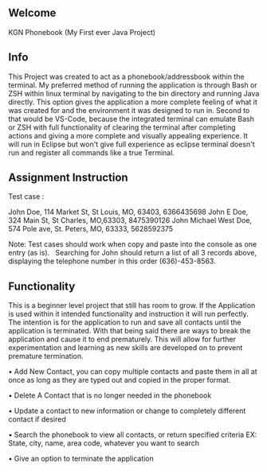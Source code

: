 ## Welcome

KGN Phonebook (My First ever Java Project)

## Info

This Project was created to act as a phonebook/addressbook within the terminal.  My preferred method of running the application is through Bash or ZSH
within linux terminal by navigating to the bin directory and running Java directly.  This option gives the application a more complete feeling of what it was created
for and the environment it was designed to run in.  Second to that would be VS-Code, because the integrated terminal can emulate Bash or ZSH with full functionality
of clearing the terminal after completing actions and giving a more complete and visually appealing experience.  It will run in Eclipse but won't give full experience
as eclipse terminal doesn't run and register all commands like a true Terminal.    

## Assignment Instruction

Test case :

John Doe, 114 Market St, St Louis, MO, 63403, 6366435698
John E Doe, 324 Main St, St Charles, MO,63303, 8475390126
John Michael West Doe, 574 Pole ave, St. Peters, MO, 63333, 5628592375

Note: Test cases should work when copy and paste into the console as one entry (as is).
 
Searching for John should return a list of all 3 records above, displaying the telephone number in this order (636)-453-8563.

## Functionality

This is a beginner level project that still has room to grow.  If the Application is used within it intended functionality and instruction
it will run perfectly.  The intention is for the application to run and save all contacts until the application is terminated.  With that being
said there are ways to break the application and cause it to end prematurely.  This will allow for further experimentation and learning as new
skills are developed on to prevent premature termination.

•  Add New Contact, you can copy multiple contacts and paste them in all at once as long as they are typed out and copied in the proper format.

•  Delete A Contact that is no longer needed in the phonebook

•  Update a contact to new information or change to completely different contact if desired

•  Search the phonebook to view all contacts, or return specified criteria EX: State, city, name, area code, whatever you want to search

•  Give an option to terminate the application

